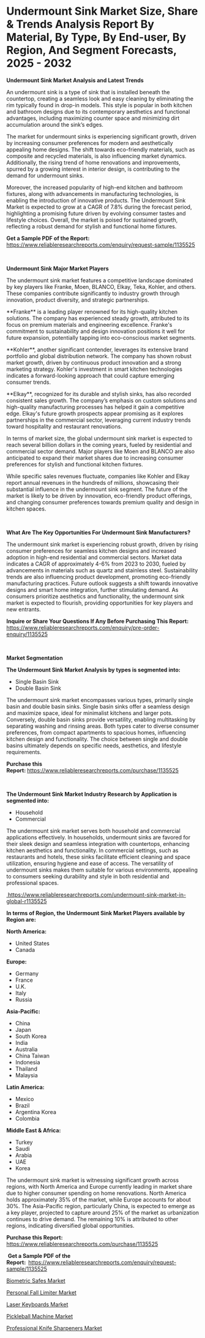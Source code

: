 <p><h1>Undermount Sink Market Size, Share & Trends Analysis Report By Material, By Type, By End-user, By Region, And Segment Forecasts, 2025 - 2032</h1></p><p><strong>Undermount Sink Market Analysis and Latest Trends</strong></p>
<p><p>An undermount sink is a type of sink that is installed beneath the countertop, creating a seamless look and easy cleaning by eliminating the rim typically found in drop-in models. This style is popular in both kitchen and bathroom designs due to its contemporary aesthetics and functional advantages, including maximizing counter space and minimizing dirt accumulation around the sink’s edges.</p><p>The market for undermount sinks is experiencing significant growth, driven by increasing consumer preferences for modern and aesthetically appealing home designs. The shift towards eco-friendly materials, such as composite and recycled materials, is also influencing market dynamics. Additionally, the rising trend of home renovations and improvements, spurred by a growing interest in interior design, is contributing to the demand for undermount sinks.</p><p>Moreover, the increased popularity of high-end kitchen and bathroom fixtures, along with advancements in manufacturing technologies, is enabling the introduction of innovative products. The Undermount Sink Market is expected to grow at a CAGR of 7.8% during the forecast period, highlighting a promising future driven by evolving consumer tastes and lifestyle choices. Overall, the market is poised for sustained growth, reflecting a robust demand for stylish and functional home fixtures.</p></p>
<p><strong>Get a Sample PDF of the Report:&nbsp;</strong> <a href="https://www.reliableresearchreports.com/enquiry/request-sample/1135525?utm_campaign=41&utm_medium=2&utm_source=Github&utm_content=ia&utm_term=07022025&utm_id=undermount-sink">https://www.reliableresearchreports.com/enquiry/request-sample/1135525</a></p>
<p>&nbsp;</p>
<p><strong>Undermount Sink Major Market Players</strong></p>
<p><p>The undermount sink market features a competitive landscape dominated by key players like Franke, Moen, BLANCO, Elkay, Teka, Kohler, and others. These companies contribute significantly to industry growth through innovation, product diversity, and strategic partnerships.</p><p>**Franke** is a leading player renowned for its high-quality kitchen solutions. The company has experienced steady growth, attributed to its focus on premium materials and engineering excellence. Franke's commitment to sustainability and design innovation positions it well for future expansion, potentially tapping into eco-conscious market segments.</p><p>**Kohler**, another significant contender, leverages its extensive brand portfolio and global distribution network. The company has shown robust market growth, driven by continuous product innovation and a strong marketing strategy. Kohler's investment in smart kitchen technologies indicates a forward-looking approach that could capture emerging consumer trends.</p><p>**Elkay**, recognized for its durable and stylish sinks, has also recorded consistent sales growth. The company’s emphasis on custom solutions and high-quality manufacturing processes has helped it gain a competitive edge. Elkay's future growth prospects appear promising as it explores partnerships in the commercial sector, leveraging current industry trends toward hospitality and restaurant renovations.</p><p>In terms of market size, the global undermount sink market is expected to reach several billion dollars in the coming years, fueled by residential and commercial sector demand. Major players like Moen and BLANCO are also anticipated to expand their market shares due to increasing consumer preferences for stylish and functional kitchen fixtures.</p><p>While specific sales revenues fluctuate, companies like Kohler and Elkay report annual revenues in the hundreds of millions, showcasing their substantial influence in the undermount sink segment. The future of the market is likely to be driven by innovation, eco-friendly product offerings, and changing consumer preferences towards premium quality and design in kitchen spaces.</p></p>
<p>&nbsp;</p>
<p><strong>What Are The Key Opportunities For Undermount Sink Manufacturers?</strong></p>
<p><p>The undermount sink market is experiencing robust growth, driven by rising consumer preferences for seamless kitchen designs and increased adoption in high-end residential and commercial sectors. Market data indicates a CAGR of approximately 4-6% from 2023 to 2030, fueled by advancements in materials such as quartz and stainless steel. Sustainability trends are also influencing product development, promoting eco-friendly manufacturing practices. Future outlook suggests a shift towards innovative designs and smart home integration, further stimulating demand. As consumers prioritize aesthetics and functionality, the undermount sink market is expected to flourish, providing opportunities for key players and new entrants.</p></p>
<p><strong>Inquire or Share Your Questions If Any Before Purchasing This Report:</strong> <a href="https://www.reliableresearchreports.com/enquiry/pre-order-enquiry/1135525?utm_campaign=41&utm_medium=2&utm_source=Github&utm_content=ia&utm_term=07022025&utm_id=undermount-sink">https://www.reliableresearchreports.com/enquiry/pre-order-enquiry/1135525</a></p>
<p>&nbsp;</p>
<p><strong>Market Segmentation</strong></p>
<p><strong>The Undermount Sink Market Analysis by types is segmented into:</strong></p>
<p><ul><li>Single Basin Sink</li><li>Double Basin Sink</li></ul></p>
<p><p>The undermount sink market encompasses various types, primarily single basin and double basin sinks. Single basin sinks offer a seamless design and maximize space, ideal for minimalist kitchens and larger pots. Conversely, double basin sinks provide versatility, enabling multitasking by separating washing and rinsing areas. Both types cater to diverse consumer preferences, from compact apartments to spacious homes, influencing kitchen design and functionality. The choice between single and double basins ultimately depends on specific needs, aesthetics, and lifestyle requirements.</p></p>
<p><strong>Purchase this Report:&nbsp;</strong><a href="https://www.reliableresearchreports.com/purchase/1135525?utm_campaign=41&utm_medium=2&utm_source=Github&utm_content=ia&utm_term=07022025&utm_id=undermount-sink">https://www.reliableresearchreports.com/purchase/1135525</a></p>
<p>&nbsp;</p>
<p><strong>The Undermount Sink Market Industry Research by Application is segmented into:</strong></p>
<p><ul><li>Household</li><li>Commercial</li></ul></p>
<p><p>The undermount sink market serves both household and commercial applications effectively. In households, undermount sinks are favored for their sleek design and seamless integration with countertops, enhancing kitchen aesthetics and functionality. In commercial settings, such as restaurants and hotels, these sinks facilitate efficient cleaning and space utilization, ensuring hygiene and ease of access. The versatility of undermount sinks makes them suitable for various environments, appealing to consumers seeking durability and style in both residential and professional spaces.</p></p>
<p><a href="https://www.reliableresearchreports.com/undermount-sink-market-in-global-r1135525?utm_campaign=41&utm_medium=2&utm_source=Github&utm_content=ia&utm_term=07022025&utm_id=undermount-sink">&nbsp;https://www.reliableresearchreports.com/undermount-sink-market-in-global-r1135525</a></p>
<p><strong>In terms of Region, the Undermount Sink Market Players available by Region are:</strong></p>
<p>
    <p> <strong> North America: </strong>
        <ul>
            <li>United States</li>
            <li>Canada</li>
        </ul>
        </p> 
    <p> <strong> Europe: </strong>
        <ul>
            <li>Germany</li>
            <li>France</li>
            <li>U.K.</li>
            <li>Italy</li>
            <li>Russia</li>
        </ul>
        </p> 
    <p> <strong> Asia-Pacific: </strong>
        <ul>
            <li>China</li>
            <li>Japan</li>
            <li>South Korea</li>
            <li>India</li>
            <li>Australia</li>
            <li>China Taiwan</li>
            <li>Indonesia</li>
            <li>Thailand</li>
            <li>Malaysia</li>
        </ul>
        </p> 
    <p> <strong> Latin America: </strong>
        <ul>
            <li>Mexico</li>
            <li>Brazil</li>
            <li>Argentina Korea</li>
            <li>Colombia</li>
        </ul>
        </p> 
    <p> <strong> Middle East & Africa: </strong>
        <ul>
            <li>Turkey</li>
            <li>Saudi</li>
            <li>Arabia</li>
            <li>UAE</li>
            <li>Korea</li>
        </ul>
    </p>
    </p>
<p><p>The undermount sink market is witnessing significant growth across regions, with North America and Europe currently leading in market share due to higher consumer spending on home renovations. North America holds approximately 35% of the market, while Europe accounts for about 30%. The Asia-Pacific region, particularly China, is expected to emerge as a key player, projected to capture around 25% of the market as urbanization continues to drive demand. The remaining 10% is attributed to other regions, indicating diversified global opportunities.</p></p>
<p><strong>Purchase this Report: </strong><a href="https://www.reliableresearchreports.com/purchase/1135525?utm_campaign=41&utm_medium=2&utm_source=Github&utm_content=ia&utm_term=07022025&utm_id=undermount-sink">https://www.reliableresearchreports.com/purchase/1135525</a></p>
<p>&nbsp;<strong>Get a Sample PDF of the Report:&nbsp;&nbsp;</strong><a href="https://www.reliableresearchreports.com/enquiry/request-sample/1135525?utm_campaign=41&utm_medium=2&utm_source=Github&utm_content=ia&utm_term=07022025&utm_id=undermount-sink">https://www.reliableresearchreports.com/enquiry/request-sample/1135525</a></p>
<p><strong></strong></p>
<p><p><a href="https://github.com/janraimondo83/Market-Research-Report-List-1/blob/main/biometric-safes-market.md?utm_campaign=41&utm_medium=2&utm_source=Github&utm_content=ia&utm_term=07022025&utm_id=undermount-sink">Biometric Safes Market</a></p><p><a href="https://github.com/sholympia197070/Market-Research-Report-List-1/blob/main/personal-fall-limiter-market.md?utm_campaign=41&utm_medium=2&utm_source=Github&utm_content=ia&utm_term=07022025&utm_id=undermount-sink">Personal Fall Limiter Market</a></p><p><a href="https://github.com/techerghalim/Market-Research-Report-List-1/blob/main/laser-keyboards-market.md?utm_campaign=41&utm_medium=2&utm_source=Github&utm_content=ia&utm_term=07022025&utm_id=undermount-sink">Laser Keyboards Market</a></p><p><a href="https://github.com/aiexisaliwan/Market-Research-Report-List-1/blob/main/pickleball-machine-market.md?utm_campaign=41&utm_medium=2&utm_source=Github&utm_content=ia&utm_term=07022025&utm_id=undermount-sink">Pickleball Machine Market</a></p><p><a href="https://github.com/philaphindo/Market-Research-Report-List-1/blob/main/professional-knife-sharpeners-market.md?utm_campaign=41&utm_medium=2&utm_source=Github&utm_content=ia&utm_term=07022025&utm_id=undermount-sink">Professional Knife Sharpeners Market</a></p></p>
